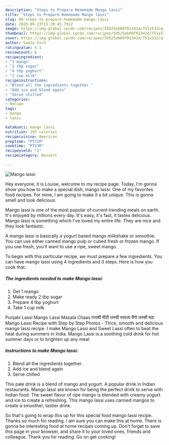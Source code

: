 ```yaml
---
description: "Steps to Prepare Homemade Mango lassi"
title: "Steps to Prepare Homemade Mango lassi"
slug: 88-steps-to-prepare-homemade-mango-lassi
date: 2020-09-23T15:39:45.791Z
image: https://img-global.cpcdn.com/recipes/59525eb80f01342d/751x532cq70/mango-lassi-recipe-main-photo.jpg
thumbnail: https://img-global.cpcdn.com/recipes/59525eb80f01342d/751x532cq70/mango-lassi-recipe-main-photo.jpg
cover: https://img-global.cpcdn.com/recipes/59525eb80f01342d/751x532cq70/mango-lassi-recipe-main-photo.jpg
author: Sadie Ford
ratingvalue: 4.1
reviewcount: 6
recipeingredient:
- "1 mango"
- "2 tbp sugar"
- "4 tbp yoghurt"
- "1 cup milk"
recipeinstructions:
- "Blend all the ingredients together."
- "Add ice and blend again"
- "Serve chilled"
categories:
- Recipe
tags:
- mango
- lassi

katakunci: mango lassi 
nutrition: 197 calories
recipecuisine: American
preptime: "PT21M"
cooktime: "PT53M"
recipeyield: "1"
recipecategory: Dessert

---
```



![Mango lassi](https://img-global.cpcdn.com/recipes/59525eb80f01342d/751x532cq70/mango-lassi-recipe-main-photo.jpg)

Hey everyone, it is Louise, welcome to my recipe page. Today, I'm gonna show you how to make a special dish, mango lassi. One of my favorites food recipes. For mine, I am going to make it a bit unique. This is gonna smell and look delicious.

Mango lassi is one of the most popular of current trending meals on earth. It's enjoyed by millions every day. It's easy, it's fast, it tastes delicious. Mango lassi is something which I've loved my entire life. They are nice and they look fantastic.

A mango lassi is basically a yogurt based mango milkshake or smoothie. You can use either canned mango pulp or cubed fresh or frozen mango. If you use fresh, you&#39;ll want to use a ripe, sweet mango.


To begin with this particular recipe, we must prepare a few ingredients. You can have mango lassi using 4 ingredients and 3 steps. Here is how you cook that.

<!--inarticleads1-->

##### The ingredients needed to make Mango lassi:

1. Get 1 mango
1. Make ready 2 tbp sugar
1. Prepare 4 tbp yoghurt
1. Take 1 cup milk


Punjabi Lassi Mango Lassi Masala Chaas पंजाबी मीठी लस्सी मसाला मैंगो लस्सी मठा Mango Lassi Recipe with Step by Step Photos - Thick, smooth and delicious mango lassi recipe. I make Mango Lassi and Sweet Lassi often to beat the heat during summers in India. Mango Lassi is a soothing cold drink for hot summer days or to brighten up any meal. 

<!--inarticleads2-->

##### Instructions to make Mango lassi:

1. Blend all the ingredients together.
1. Add ice and blend again
1. Serve chilled


This pale drink is a blend of mango and yogurt. A popular drink in Indian restaurants. Mango lassi are known for being the perfect drink to serve with Indian food. The sweet flavor of ripe mango is blended with creamy yogurt and ice to create a refreshing. This mango lassi uses canned mangos to create a smoother, tastier drink. 

So that's going to wrap this up for this special food mango lassi recipe. Thanks so much for reading. I am sure you can make this at home. There is gonna be interesting food at home recipes coming up. Don't forget to save this page in your browser, and share it to your loved ones, friends and colleague. Thank you for reading. Go on get cooking!
